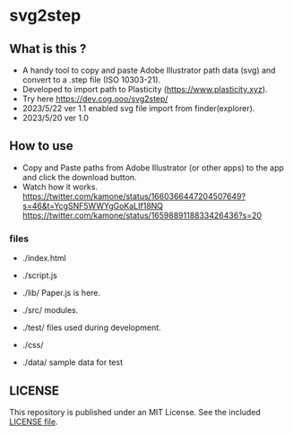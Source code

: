 # svg2step

## What is this ?

- A handy tool to copy and paste Adobe Illustrator path data (svg) and convert to a .step file (ISO 10303-21).
- Developed to import path to Plasticity (https://www.plasticity.xyz).
- Try here https://dev.cog.ooo/svg2step/
- 2023/5/22 ver 1.1 enabled svg file import from finder(explorer).
- 2023/5/20 ver 1.0

## How to use

- Copy and Paste paths from Adobe Illustrator (or other apps) to the app and click the download button.
- Watch how it works.
https://twitter.com/kamone/status/1660366447204507649?s=46&t=YcgSNF5WWYgGoKaLIf18NQ
https://twitter.com/kamone/status/1659889118833426436?s=20

### files

- ./index.html
- ./script.js

- ./lib/ Paper.js is here.
- ./src/ modules.
- ./test/ files used during development.
- ./css/
- ./data/ sample data for test

## LICENSE

This repository is published under an MIT License. See the included [LICENSE file](./LICENSE.txt).
